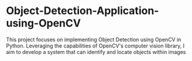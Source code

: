 # Object-Detection-Application-using-OpenCV
This project focuses on implementing Object Detection using OpenCV in Python. Leveraging the capabilities of OpenCV's computer vision library, I aim to develop a system that can identify and locate objects within images
